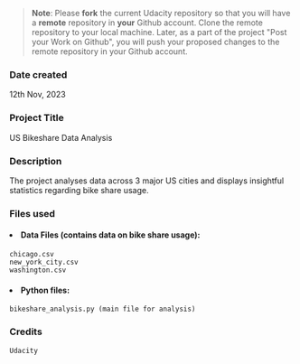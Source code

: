 > **Note**: Please **fork** the current Udacity repository so that you will have a **remote** repository in **your** Github account. Clone the remote repository to your local machine. Later, as a part of the project "Post your Work on Github", you will push your proposed changes to the remote repository in your Github account.

### Date created

12th Nov, 2023

### Project Title

US Bikeshare Data Analysis

### Description

The project analyses data across 3 major US cities and displays insightful statistics regarding bike share usage.

### Files used

#### <li>Data Files (contains data on bike share usage):</li>

```
chicago.csv
new_york_city.csv
washington.csv
```

#### <li>Python files:</li>

```
bikeshare_analysis.py (main file for analysis)
```

### Credits

```
Udacity
```
